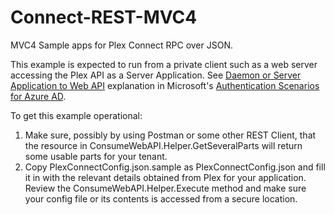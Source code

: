 # Connect-REST-MVC4
MVC4 Sample apps for Plex Connect RPC over JSON.

This example is expected to run from a private client such as a web server accessing the Plex API as a Server Application. See [Daemon or Server Application to Web API](https://azure.microsoft.com/en-us/documentation/articles/active-directory-authentication-scenarios/#daemon-or-server-application-to-web-api) explanation in Microsoft's [Authentication Scenarios for Azure AD](https://azure.microsoft.com/en-us/documentation/articles/active-directory-authentication-scenarios/).

To get this example operational:

1. Make sure, possibly by using Postman or some other REST Client, that the resource in ConsumeWebAPI.Helper.GetSeveralParts will return some usable parts for your tenant.
2. Copy PlexConnectConfig.json.sample as PlexConnectConfig.json and fill it in with the relevant details obtained from Plex for your application. Review the ConsumeWebAPI.Helper.Execute method and make sure your config file or its contents is accessed from a secure location.